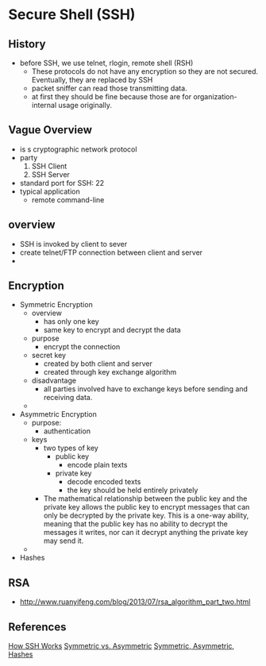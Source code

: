 # Secure Shell (SSH)

## History
* before SSH, we use telnet, rlogin, remote shell (RSH)
  * These protocols do not have any encryption so they are not secured. Eventually, they are replaced by SSH
  * packet sniffer can read those transmitting data.
  * at first they should be fine because those are for organization-internal usage originally.

## Vague Overview
* is s cryptographic network protocol
* party
  1. SSH Client
  2. SSH Server
* standard port for SSH: 22
* typical application
  * remote command-line

## overview
* SSH is invoked by client to sever
* create telnet/FTP connection between client and server
*

## Encryption
* Symmetric Encryption
  * overview
    * has only one key
    * same key to encrypt and decrypt the data
  * purpose
    * encrypt the connection
  * secret key
    * created by both client and server
    * created through key exchange algorithm
  * disadvantage
    * all parties involved have to exchange keys before sending and receiving data.
  *
* Asymmetric Encryption
  * purpose:
    * authentication
  * keys
    * two types of key
      * public key
        * encode plain texts
      * private key
        * decode encoded texts
        * the key should be held entirely privately
    * The mathematical relationship between the public key and the private key allows the public key to encrypt messages that can only be decrypted by the private key. This is a one-way ability, meaning that the public key has no ability to decrypt the messages it writes, nor can it decrypt anything the private key may send it.
  *
* Hashes



## RSA
* http://www.ruanyifeng.com/blog/2013/07/rsa_algorithm_part_two.html


## References
[How SSH Works](https://www.youtube.com/watch?v=ORcvSkgdA58)
[Symmetric vs. Asymmetric](https://www.ssl2buy.com/wiki/symmetric-vs-asymmetric-encryption-what-are-differences)
[Symmetric, Asymmetric, Hashes](https://www.digitalocean.com/community/tutorials/understanding-the-ssh-encryption-and-connection-process)
